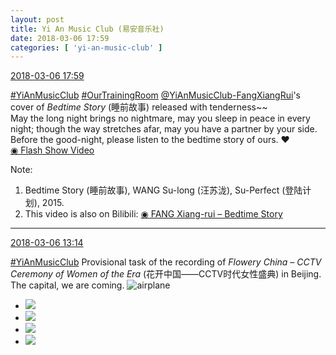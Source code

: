 ```yaml
---
layout: post
title: Yi An Music Club (易安音乐社)
date: 2018-03-06 17:59
categories: [ 'yi-an-music-club' ]
---
```


<div class="weibo-info">
  <a href="https://weibo.com/6094546964/G68GjsecK">2018-03-06 17:59</a>
</div>

[#YiAnMusicClub](https://weibo.com/p/100808beae2e3e05b17b64f63ebedca39f19b2/super_index) [#OurTrainingRoom](https://weibo.com/p/100808980da3b9682ac1e47ba4bdf6540b7a03) [@YiAnMusicClub-FangXiangRui](https://weibo.com/u/6117583008)'s cover of *Bedtime Story* (睡前故事) released with tenderness~~  
May the long night brings no nightmare, may you sleep in peace in every night; though the way stretches afar, may you have a partner by your side. Before the good-night, please listen to the bedtime story of ours. :heart:   
[◉ Flash Show Video](http://www.miaopai.com/show/zU3GtrZAQ8Tz2dvcASZdt6ORxtOimPdQ0Lj9hw__.htm)

<!-- more -->

Note:
1. Bedtime Story (睡前故事), WANG Su-long (汪苏泷), Su-Perfect (登陆计划), 2015.
1. This video is also on Bilibili: [◉ FANG Xiang-rui – Bedtime Story](https://www.bilibili.com/video/av20433947/)

---

<div class="weibo-info">
  <a href="https://weibo.com/6094546964/G66OBfBYa">2018-03-06 13:14</a>
</div>

[#YiAnMusicClub](https://weibo.com/p/100808beae2e3e05b17b64f63ebedca39f19b2/super_index) Provisional task of the recording of *Flowery China – CCTV Ceremony of Women of the Era* (花开中国——CCTV时代女性盛典) in Beijing. The capital, we are coming. ![airplane](https://img.t.sinajs.cn/t4/appstyle/expression/ext/normal/6d/travel_org.gif)

<!-- more -->

<ul class="weibo-pic-list-2">
  <li class="weibo-pic">
    <a href="//wx1.sinaimg.cn/mw690/006Es64Aly1fp30q4b7k4j31st2p8qv7.jpg"><img src="//wx1.sinaimg.cn/thumb150/006Es64Aly1fp30q4b7k4j31st2p8qv7.jpg"/></a>
  </li>
  <li class="weibo-pic">
    <a href="//wx4.sinaimg.cn/mw690/006Es64Aly1fp30q612xij31st2p8e82.jpg"><img src="//wx4.sinaimg.cn/thumb150/006Es64Aly1fp30q612xij31st2p8e82.jpg"/></a>
  </li>
  <li class="weibo-pic">
    <a href="//wx2.sinaimg.cn/mw690/006Es64Aly1fp30tj0u13j31su2p84qs.jpg"><img src="//wx2.sinaimg.cn/thumb150/006Es64Aly1fp30tj0u13j31su2p84qs.jpg"/></a>
  </li>
  <li class="weibo-pic">
    <a href="//wx4.sinaimg.cn/mw690/006Es64Aly1fp30q8qlf2j31st2p8b2b.jpg"><img src="//wx4.sinaimg.cn/thumb150/006Es64Aly1fp30q8qlf2j31st2p8b2b.jpg"/></a>
  </li>
</ul>

